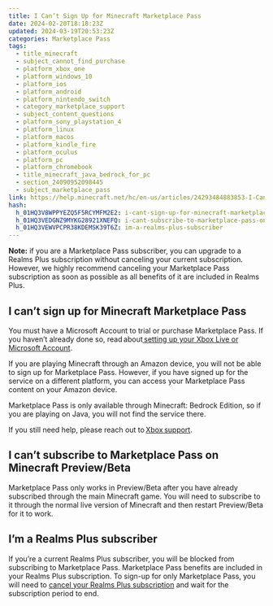 ```yaml
---
title: I Can’t Sign Up for Minecraft Marketplace Pass
date: 2024-02-20T18:18:23Z
updated: 2024-03-19T20:53:23Z
categories: Marketplace Pass
tags:
  - title_minecraft
  - subject_cannot_find_purchase
  - platform_xbox_one
  - platform_windows_10
  - platform_ios
  - platform_android
  - platform_nintendo_switch
  - category_marketplace_support
  - subject_content_questions
  - platform_sony_playstation_4
  - platform_linux
  - platform_macos
  - platform_kindle_fire
  - platform_oculus
  - platform_pc
  - platform_chromebook
  - title_minecraft_java_bedrock_for_pc
  - section_24090952098445
  - subject_marketplace_pass
link: https://help.minecraft.net/hc/en-us/articles/24293484883853-I-Can-t-Sign-Up-for-Minecraft-Marketplace-Pass
hash:
  h_01HQ3V8WPPYEZQ5F5RCYMFM2E2: i-cant-sign-up-for-minecraft-marketplace-pass
  h_01HQ3VEDGNZ9MYKG28921XNEFQ: i-cant-subscribe-to-marketplace-pass-on-minecraft-previewbeta
  h_01HQ3VEWVPCPR38KDEMSK39T6Z: im-a-realms-plus-subscriber
---
```


**Note:** if you are a Marketplace Pass subscriber, you can upgrade to a Realms Plus subscription without canceling your current subscription. However, we highly recommend canceling your Marketplace Pass subscription as soon as possible as all benefits of it are included in Realms Plus.

## I can’t sign up for Minecraft Marketplace Pass

You must have a Microsoft Account to trial or purchase Marketplace Pass. If you haven’t already done so, read about[ setting up your Xbox Live or Microsoft Account](../Minecraft-Bedrock-Edition/Set-Up-Microsoft-Family-Accounts-for-Minecraft-multiplayer-games.md).

If you are playing Minecraft through an Amazon device, you will not be able to sign up for Marketplace Pass. However, if you have signed up for the service on a different platform, you can access your Marketplace Pass content on your Amazon device.

Marketplace Pass is only available through Minecraft: Bedrock Edition, so if you are playing on Java, you will not find the service there.

If you still need help, please reach out to [Xbox support](https://beta.support.xbox.com/).   

## I can’t subscribe to Marketplace Pass on Minecraft Preview/Beta

Marketplace Pass only works in Preview/Beta after you have already subscribed through the main Minecraft game. You will need to subscribe to it through the normal live version of Minecraft and then restart Preview/Beta for it to work.

## I’m a Realms Plus subscriber

If you’re a current Realms Plus subscriber, you will be blocked from subscribing to Marketplace Pass. Marketplace Pass benefits are included in your Realms Plus subscription. To sign-up for only Marketplace Pass, you will need to [cancel your Realms Plus subscription](../Manage-Realms-Subscriptions/How-Do-I-Cancel-a-Minecraft-Bedrock-Edition-Realms-Subscription.md) and wait for the subscription period to end.
